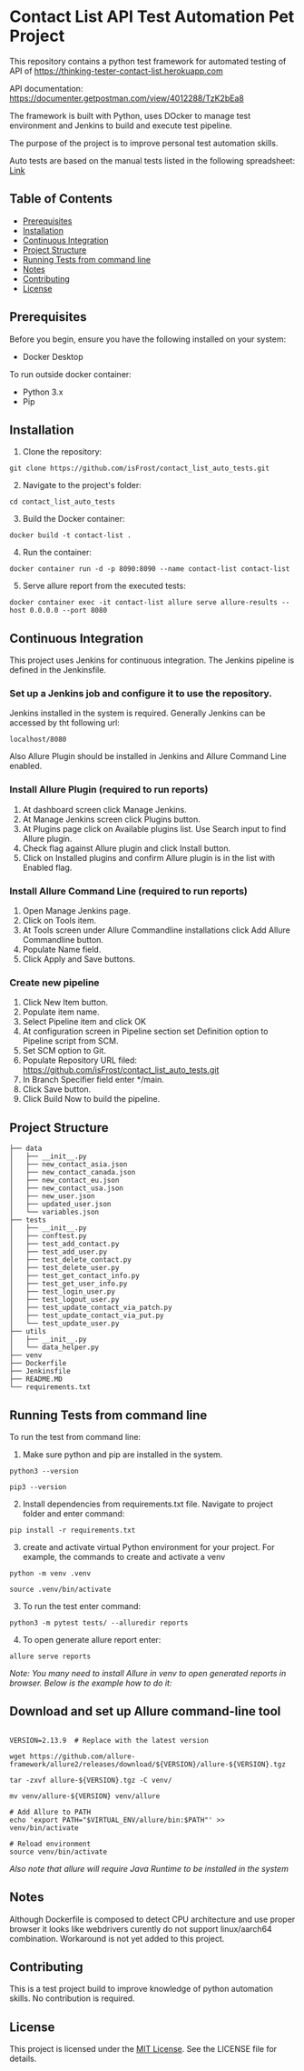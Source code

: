 # Contact List API Test Automation Pet Project

This repository contains a python test framework for automated testing of API of https://thinking-tester-contact-list.herokuapp.com

API documentation: https://documenter.getpostman.com/view/4012288/TzK2bEa8

The framework is built with Python, uses DOcker to manage test environment and Jenkins to build and execute test pipeline.

The purpose of the project is to improve personal test automation skills.

Auto tests are based on the manual tests listed in the following spreadsheet: [Link](https://docs.google.com/spreadsheets/d/1UmUKwhbycd5BiASBKpRuZVkyLLaz3FsHDr9khmF_iUE/edit?usp=drive_link)

## Table of Contents

- [Prerequisites](#Prerequisites)
- [Installation](#Installation)
- [Continuous Integration](#Continuous-Integration)
- [Project Structure](#Project-Structure)
- [Running Tests from command line](#Running-Tests-from-command-line)
- [Notes](#Notes)
- [Contributing](#Contributing)
- [License](#License)

## Prerequisites

Before you begin, ensure you have the following installed on your system:

- Docker Desktop

To run outside docker container:
- Python 3.x
- Pip

## Installation

1. Clone the repository:
```commandline
git clone https://github.com/isFrost/contact_list_auto_tests.git
```
2. Navigate to the project's folder:
```commandline
cd contact_list_auto_tests
```
3. Build the Docker container:
```commandline
docker build -t contact-list .
```
4. Run the container:
```commandline
docker container run -d -p 8090:8090 --name contact-list contact-list
```
5. Serve allure report from the executed tests:
```commandline
docker container exec -it contact-list allure serve allure-results --host 0.0.0.0 --port 8080
```

## Continuous Integration
This project uses Jenkins for continuous integration. The Jenkins pipeline is defined in the Jenkinsfile.

### Set up a Jenkins job and configure it to use the repository.

Jenkins installed in the system is required. Generally Jenkins can be accessed by tht following url:
```commandline
localhost/8080
```

Also Allure Plugin should be installed in Jenkins and Allure Command Line enabled.

### Install Allure Plugin (required to run reports)
1. At dashboard screen click Manage Jenkins.
2. At Manage Jenkins screen click Plugins button. 
3. At Plugins page click on Available plugins list. Use Search input to find Allure plugin.
4. Check flag against Allure plugin and click Install button.
5. Click on Installed plugins and confirm Allure plugin is in the list with Enabled flag.

### Install Allure Command Line (required to run reports)
1. Open Manage Jenkins page. 
2. Click on Tools item. 
3. At Tools screen under Allure Commandline installations click Add Allure Commandline button.
4. Populate Name field.
5. Click Apply and Save buttons.

### Create new pipeline
1. Click New Item button.
2. Populate item name.
3. Select Pipeline item and click OK 
4. At configuration screen in Pipeline section set Definition option to Pipeline script from SCM. 
5. Set SCM option to Git. 
6. Populate Repository URL filed: https://github.com/isFrost/contact_list_auto_tests.git
7. In Branch Specifier field enter */main. 
8. Click Save button. 
9. Click Build Now to build the pipeline.

## Project Structure
```commandline
├── data
│   ├── __init__.py
│   ├── new_contact_asia.json
│   ├── new_contact_canada.json
│   ├── new_contact_eu.json
│   ├── new_contact_usa.json
│   ├── new_user.json
│   ├── updated_user.json
│   └── variables.json
├── tests
│   ├── __init__.py
│   ├── conftest.py
│   ├── test_add_contact.py
│   ├── test_add_user.py
│   ├── test_delete_contact.py
│   ├── test_delete_user.py
│   ├── test_get_contact_info.py
│   ├── test_get_user_info.py
│   ├── test_login_user.py
│   ├── test_logout_user.py
│   ├── test_update_contact_via_patch.py
│   ├── test_update_contact_via_put.py
│   └── test_update_user.py
├── utils
│   ├── __init__.py
│   └── data_helper.py
├── venv
├── Dockerfile
├── Jenkinsfile
├── README.MD
└── requirements.txt
```
## Running Tests from command line

To run the test from command line:

1) Make sure python and pip are installed in the system.
```commandline
python3 --version
```
```commandline
pip3 --version
```
2. Install dependencies from requirements.txt file. Navigate to project folder and enter command:
```commandline
pip install -r requirements.txt
```
3. create and activate virtual Python environment for your project. For example, the commands to create and activate a venv
```commandline
python -m venv .venv
```
```
source .venv/bin/activate
```
3. To run the test enter command:
```commandline
python3 -m pytest tests/ --alluredir reports
```
4. To open generate allure report enter:
```commandline
allure serve reports
```
*Note: You many need to install Allure in venv to open generated reports in browser. Below is the example how to do it:*

## Download and set up Allure command-line tool
```commandline

VERSION=2.13.9  # Replace with the latest version

wget https://github.com/allure-framework/allure2/releases/download/${VERSION}/allure-${VERSION}.tgz

tar -zxvf allure-${VERSION}.tgz -C venv/

mv venv/allure-${VERSION} venv/allure

# Add Allure to PATH
echo 'export PATH="$VIRTUAL_ENV/allure/bin:$PATH"' >> venv/bin/activate

# Reload environment
source venv/bin/activate
```
*Also note that allure will require Java Runtime to be installed in the system*
## Notes
Although Dockerfile is composed to detect CPU architecture and use proper browser it looks like webdrivers curently do not support linux/aarch64 combination. Workaround is not yet added to this project.

## Contributing

This is a test project build to improve knowledge of python automation skills. No contribution is required.

## License

This project is licensed under the [MIT License](https://mit-license.org/). See the LICENSE file for details.
